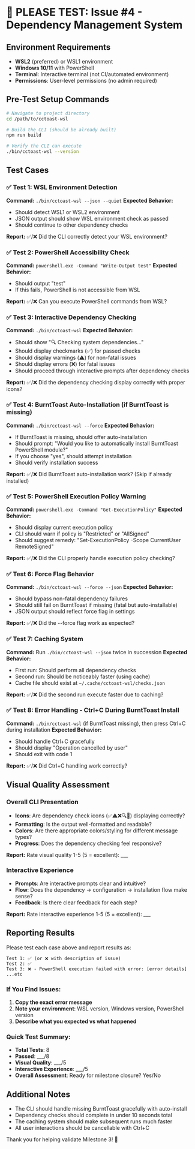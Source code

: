 # 🧪 PLEASE TEST: Issue #4 - Dependency Management System

## Environment Requirements
- **WSL2** (preferred) or WSL1 environment 
- **Windows 10/11** with PowerShell
- **Terminal**: Interactive terminal (not CI/automated environment)
- **Permissions**: User-level permissions (no admin required)

## Pre-Test Setup Commands
```bash
# Navigate to project directory
cd /path/to/cctoast-wsl

# Build the CLI (should be already built)
npm run build

# Verify the CLI can execute
./bin/cctoast-wsl --version
```

## Test Cases

### ✅ Test 1: WSL Environment Detection
**Command:** `./bin/cctoast-wsl --json --quiet`
**Expected Behavior:** 
- Should detect WSL1 or WSL2 environment
- JSON output should show WSL environment check as passed
- Should continue to other dependency checks

**Report:** ✅/❌ Did the CLI correctly detect your WSL environment?

### ✅ Test 2: PowerShell Accessibility Check  
**Command:** `powershell.exe -Command "Write-Output test"`
**Expected Behavior:**
- Should output "test" 
- If this fails, PowerShell is not accessible from WSL

**Report:** ✅/❌ Can you execute PowerShell commands from WSL?

### ✅ Test 3: Interactive Dependency Checking
**Command:** `./bin/cctoast-wsl`
**Expected Behavior:**
- Should show "🔍 Checking system dependencies..." 
- Should display checkmarks (✅) for passed checks
- Should display warnings (⚠️) for non-fatal issues  
- Should display errors (❌) for fatal issues
- Should proceed through interactive prompts after dependency checks

**Report:** ✅/❌ Did the dependency checking display correctly with proper icons?

### ✅ Test 4: BurntToast Auto-Installation (if BurntToast is missing)
**Command:** `./bin/cctoast-wsl --force`
**Expected Behavior:**
- If BurntToast is missing, should offer auto-installation
- Should prompt: "Would you like to automatically install BurntToast PowerShell module?"
- If you choose "yes", should attempt installation
- Should verify installation success

**Report:** ✅/❌ Did BurntToast auto-installation work? (Skip if already installed)

### ✅ Test 5: PowerShell Execution Policy Warning
**Command:** `powershell.exe -Command "Get-ExecutionPolicy"`
**Expected Behavior:**
- Should display current execution policy
- CLI should warn if policy is "Restricted" or "AllSigned"
- Should suggest remedy: "Set-ExecutionPolicy -Scope CurrentUser RemoteSigned"

**Report:** ✅/❌ Did the CLI properly handle execution policy checking?

### ✅ Test 6: Force Flag Behavior
**Command:** `./bin/cctoast-wsl --force --json`
**Expected Behavior:**
- Should bypass non-fatal dependency failures
- Should still fail on BurntToast if missing (fatal but auto-installable)
- JSON output should reflect force flag in settings

**Report:** ✅/❌ Did the --force flag work as expected?

### ✅ Test 7: Caching System
**Command:** Run `./bin/cctoast-wsl --json` twice in succession
**Expected Behavior:**
- First run: Should perform all dependency checks
- Second run: Should be noticeably faster (using cache)
- Cache file should exist at `~/.cache/cctoast-wsl/checks.json`

**Report:** ✅/❌ Did the second run execute faster due to caching?

### ✅ Test 8: Error Handling - Ctrl+C During BurntToast Install
**Command:** `./bin/cctoast-wsl` (if BurntToast missing), then press Ctrl+C during installation
**Expected Behavior:**
- Should handle Ctrl+C gracefully
- Should display "Operation cancelled by user"  
- Should exit with code 1

**Report:** ✅/❌ Did Ctrl+C handling work correctly?

## Visual Quality Assessment

### Overall CLI Presentation
- **Icons**: Are dependency check icons (✅⚠️❌🔍🤖) displaying correctly?
- **Formatting**: Is the output well-formatted and readable?
- **Colors**: Are there appropriate colors/styling for different message types?
- **Progress**: Does the dependency checking feel responsive?

**Report:** Rate visual quality 1-5 (5 = excellent): ___

### Interactive Experience  
- **Prompts**: Are interactive prompts clear and intuitive?
- **Flow**: Does the dependency → configuration → installation flow make sense?
- **Feedback**: Is there clear feedback for each step?

**Report:** Rate interactive experience 1-5 (5 = excellent): ___

## Reporting Results

Please test each case above and report results as:

```
Test 1: ✅ (or ❌ with description of issue)
Test 2: ✅ 
Test 3: ❌ - PowerShell execution failed with error: [error details]
...etc
```

### If You Find Issues:
1. **Copy the exact error message** 
2. **Note your environment**: WSL version, Windows version, PowerShell version
3. **Describe what you expected vs what happened**

### Quick Test Summary:
- **Total Tests**: 8
- **Passed**: ___/8  
- **Visual Quality**: ___/5
- **Interactive Experience**: ___/5
- **Overall Assessment**: Ready for milestone closure? Yes/No

## Additional Notes

- The CLI should handle missing BurntToast gracefully with auto-install
- Dependency checks should complete in under 10 seconds total
- The caching system should make subsequent runs much faster  
- All user interactions should be cancellable with Ctrl+C

Thank you for helping validate Milestone 3! 🙏